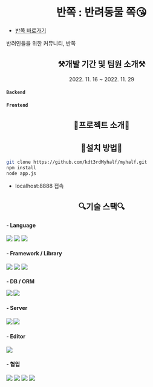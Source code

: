 <h1 align="center">반쪽 : 반려동물 쪽😘</h1>

* [반쪽 바로가기](http://118.67.142.45:8888/)

반려인들을 위한 커뮤니티, 반쪽

<h2 align="center">⚒개발 기간 및 팀원 소개⚒</h2>
<p align="center">2022. 11. 16 ~ 2022. 11. 29</p>
<p>

#### `Backend`


#### `Frontend`


<h2 align="center">🖤프로젝트 소개🖤</h2>

<h2 align="center">🎁설치 방법🎁</h2>

```bash
git clone https://github.com/kdt3rdMyhalf/myhalf.git    
npm install        
node app.js    
```
- localhost:8888 접속

<h2 align="center">🔍기술 스택🔍</h2>
<h4>- Language</h4>
<p float="left">
<img src="https://img.shields.io/badge/html5-E34F26?style=for-the-badge&logo=html5&logoColor=white">
<img src="https://img.shields.io/badge/CSS-1572B6?style=for-the-badge&logo=CSS&logoColor=white">
<img src="https://img.shields.io/badge/JavaScript-F7DF1E?style=for-the-badge&logo=JavaScript&logoColor=white">
</p>

<h4>- Framework / Library</h4>
<p float="left">
<img src="https://img.shields.io/badge/Node.js-339933?style=for-the-badge&logo=nodedotjs&logoColor=white">
<img src="https://img.shields.io/badge/jquery-%230769AD.svg?style=for-the-badge&logo=jquery&logoColor=white">
<img src="https://img.shields.io/badge/bootstrap-%23563D7C.svg?style=for-the-badge&logo=bootstrap&logoColor=white">
</p>

<h4> - DB / ORM
<p float="left">
<img src="https://img.shields.io/badge/MySQL-005C84?style=for-the-badge&logo=mysql&logoColor=white">
<img src="https://img.shields.io/badge/Sequelize-52B0E7?style=for-the-badge&logo=Sequelize&logoColor=white">
</p>

<h4>- Server<h4>
<img src="https://img.shields.io/badge/NAVER-03C75A?style=for-the-badge&logo=NAVER&logoColor=FFFFFF">
<img src="https://img.shields.io/badge/Express.js-000000?style=for-the-badge&logo=express&logoColor=white">

<h4>- Editor</h4>
<img src="https://img.shields.io/badge/VSCode-0078D4?style=for-the-badge&logo=visual%20studio%20code&logoColor=white">

<h4>- 협업</h4>
<p float="left">
<img src="https://img.shields.io/badge/github-%23121011.svg?style=for-the-badge&logo=github&logoColor=white">
<img src="https://img.shields.io/badge/git-F05032?style=for-the-badge&logo=git&logoColor=white">
<img src="https://img.shields.io/badge/Figma-F24E1E?style=for-the-badge&logo=figma&logoColor=white">
<img src="https://img.shields.io/badge/Slack-4A154B?style=for-the-badge&logo=slack&logoColor=white">
</p>

